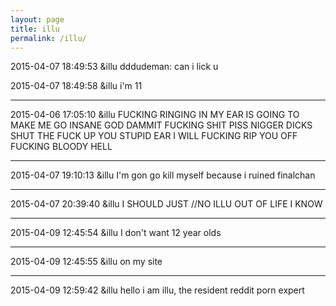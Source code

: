 ```yaml
---
layout: page
title: illu
permalink: /illu/
---
```


2015-04-07 18:49:53	&illu	dddudeman: can i lick u

2015-04-07 18:49:58	&illu	i'm 11

---

2015-04-06 17:05:10  &illu  FUCKING RINGING IN MY EAR IS GOING TO MAKE ME GO INSANE GOD DAMMIT FUCKING SHIT PISS NIGGER DICKS SHUT THE FUCK UP YOU STUPID EAR I WILL FUCKING RIP YOU OFF FUCKING BLOODY HELL

---

2015-04-07 19:10:13	&illu	I'm gon go kill myself because i ruined finalchan

---

2015-04-07 20:39:40	&illu	I SHOULD JUST //NO ILLU OUT OF LIFE I KNOW

---

2015-04-09 12:45:54	&illu	I don't want 12 year olds 

---

2015-04-09 12:45:55	&illu	on my site

---

2015-04-09 12:59:42	&illu	hello i am illu, the resident reddit porn expert

